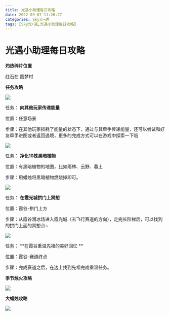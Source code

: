 ```yaml
---
title: 光遇小助理每日攻略
date: 2022-09-07 11:26:27
categories: Sky光•遇
tags: [Sky光•遇,光遇小助理每日攻略]
---
```

# 光遇小助理每日攻略
**灼热碎片位置**

红石在 圆梦村

  

 **任务攻略**

![](https://img.166.net/reunionpub/ds/kol/20220823/000414-p1gr9fmh6y.png)

任务： **向其他玩家传递能量**

位置：任意场景

步骤：在其他玩家损耗了能量的状态下，通过与其牵手传递能量，还可以尝试和好友牵手进图或者返回遇境，更多的完成方式可以在游戏中探索一下哦

![](https://img.166.net/reunionpub/ds/kol/20220821/013236-34iuhctbzg.png)

任务： **净化10株黑暗植物**

位置：有黑暗植物的地图，比如雨林、云野、暮土

步骤：用蜡烛将黑暗植物燃烧掉即可。

  

![](https://img.166.net/reunionpub/ds/kol/20220828/003605-a09uf4z7sw.png)

任务： **在霞光城拱门上冥想**

位置：霞谷-拱门上方

步骤：从霞谷滑冰场进入霞光城（去飞行赛道的方向），走完长阶梯后，可以找到的拱门上面的冥想点~

![](https://img.166.net/reunionpub/ds/kol/20220907/001944-qim13vo0b7.jpeg)

任务： **在霞谷重温先祖的美好回忆  **

位置：霞谷-赛道终点

步骤：完成赛道之后，在边上找到先祖完成重温任务。

 **季节烛火攻略**

![](https://img.166.net/reunionpub/ds/kol/20220907/000612-rebh48iktf.png)

  

 **大蜡烛攻略**

![](https://img.166.net/reunionpub/ds/kol/20220831/000348-is3zbc7rus.png)

  

  

